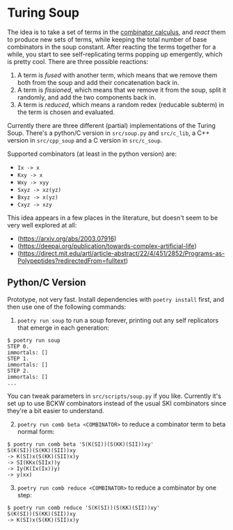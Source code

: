 # Turing Soup

The idea is to take a set of terms in the [combinator calculus](https://en.wikipedia.org/wiki/Combinatory_logic), and _react_ them to produce new sets of terms, while keeping the total number of base combinators in the soup constant. After reacting the terms together for a while, you start to see self-replicating terms popping up emergently, which is pretty cool. There are three possible reactions:

1) A term is _fused_ with another term, which means that we remove them both from the soup and add their concatenation back in.
2) A term is _fissioned_, which means that we remove it from the soup, split it randomly, and add the two components back in.
3) A term is _reduced_, which means a random redex (reducable subterm) in the term is chosen and evaluated.

Currently there are three different (partial) implementations of the Turing Soup. There's a python/C version in `src/soup.py` and `src/c_lib`, a C++ version in `src/cpp_soup` and a C version in `src/c_soup`.

Supported combinators (at least in the python version) are:
* `Ix -> x`
* `Kxy -> x`
* `Wxy -> xyy`
* `Sxyz -> xz(yz)`
* `Bxyz -> x(yz)`
* `Cxyz -> xzy`

This idea appears in a few places in the literature, but doesn't seem to be very well explored at all:
* (https://arxiv.org/abs/2003.07916)
* (https://deepai.org/publication/towards-complex-artificial-life)
* (https://direct.mit.edu/artl/article-abstract/22/4/451/2852/Programs-as-Polypeptides?redirectedFrom=fulltext)

## Python/C Version

Prototype, not very fast. Install dependencies with `poetry install` first, and then use one of the following commands:

1) `poetry run soup` to run a soup forever, printing out any self replicators that emerge in each generation:
  ```
  $ poetry run soup
STEP 0.
  immortals: []
STEP 1.
  immortals: []
STEP 2.
  immortals: []
...
  ```

  You can tweak parameters in `src/scripts/soup.py` if you like. Currently it's set up to use BCKW combinators instead of the usual SKI combinators since they're a bit easier to understand.
  
2) `poetry run comb beta <COMBINATOR>` to reduce a combinator term to beta normal form:
  ```
  $ poetry run comb beta 'S(K(SI))(S(KK)(SII))xy'
S(K(SI))(S(KK)(SII))xy
  -> K(SI)x(S(KK)(SII)x)y
  -> SI(KKx(SIIx))y
  -> Iy(K(Ix(Ix))y)
  -> y(xx)
  ```
  
3) `poetry run comb reduce <COMBINATOR>` to reduce a combinator by one step:
  ```
  $ poetry run comb reduce 'S(K(SI))(S(KK)(SII))xy'
S(K(SI))(S(KK)(SII))xy
  -> K(SI)x(S(KK)(SII)x)y
  ```
